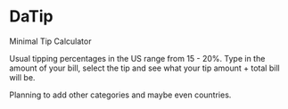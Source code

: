 # DaTip
Minimal Tip Calculator

Usual tipping percentages in the US range from 15 - 20%.
Type in the amount of your bill, select the tip and see what your tip amount + total bill will be.

Planning to add other categories and maybe even countries.
